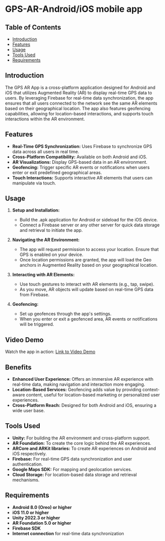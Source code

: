 # GPS-AR-Android/iOS mobile app

## Table of Contents
- [Introduction](#introduction)
- [Features](#features)
- [Usage](#usage)
- [Tools Used](#tools-used)
- [Requirements](#requirements)

## Introduction
The GPS AR App is a cross-platform application designed for Android and iOS that utilizes Augmented Reality (AR) to display real-time GPS data to users. By leveraging Firebase for real-time data synchronization, the app ensures that all users connected to the network see the same AR elements based on their geographical location. The app also features geofencing capabilities, allowing for location-based interactions, and supports touch interactions within the AR environment.

## Features
- **Real-Time GPS Synchronization:** Uses Firebase to synchronize GPS data across all users in real time.
- **Cross-Platform Compatibility:** Available on both Android and iOS.
- **AR Visualizations:** Display GPS-based data in an AR environment.
- **Geofencing:** Trigger specific AR events or notifications when users enter or exit predefined geographical areas.
- **Touch Interactions:** Supports interactive AR elements that users can manipulate via touch.

## Usage
1. **Setup and Installation:**
   - Build the .apk application for Android or sideload for the iOS device.
   - Connect a Firebase server or any other server for quick data storage and retrieval to initiate the app.

2. **Navigating the AR Environment:**
   - The app will request permission to access your location. Ensure that GPS is enabled on your device.
   - Once location permissions are granted, the app will load the Geo anchors in Augmented Reality  based on your geographical location.

3. **Interacting with AR Elements:**
   - Use touch gestures to interact with AR elements (e.g., tap, swipe).
   - As you move, AR objects will update based on real-time GPS data from Firebase.

4. **Geofencing:**
   - Set up geofences through the app's settings. 
   - When you enter or exit a geofenced area, AR events or notifications will be triggered.

## Video Demo
Watch the app in action: [Link to Video Demo](#)

## Benefits
- **Enhanced User Experience:** Offers an immersive AR experience with real-time data, making navigation and interaction more engaging.
- **Location-Based Services:** Geofencing adds value by providing context-aware content, useful for location-based marketing or personalized user experiences.
- **Cross-Platform Reach:** Designed for both Android and iOS, ensuring a wide user base.

## Tools Used
- **Unity:** For building the AR environment and cross-platform support.
- **AR Foundation:** To create the core logic behind the AR experiences.
- **ARCore and ARKit libraries:** To create AR experiences on Android and iOS respectively.
- **Firebase:** For real-time GPS data synchronization and user authentication.
- **Google Maps SDK:** For mapping and geolocation services.
- **Cloud Storage:** For location-based data storage and retrieval mechanisms.

## Requirements
- **Android 8.0 (Oreo) or higher**
- **iOS 11.0 or higher**
- **Unity 2022.3 or higher**
- **AR Foundation 5.0 or higher**
- **Firebase SDK**
- **Internet connection** for real-time data synchronization






